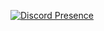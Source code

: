 [![Discord Presence](https://lanyard-profile-readme.vercel.app/api/389168690899320842)](https://discord.com/users/389168690899320842)
